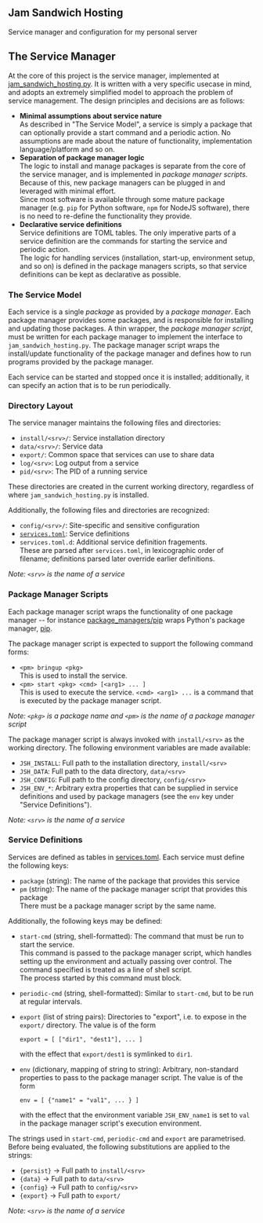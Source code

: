 ## Jam Sandwich Hosting

Service manager and configuration for my personal server

## The Service Manager
At the core of this project is the service manager, implemented
at [jam_sandwich_hosting.py](./jam_sandwich_hosting.py). It is
written with a very specific usecase in mind, and adopts an
extremely simplified model to approach the problem of service
management. The design principles and decisions are as follows:

* **Minimal assumptions about service nature**  
  As described in "The Service Model", a service is simply a
  package that can optionally provide a start command and a periodic
  action. No assumptions are made about the nature of functionality,
  implementation language/platform and so on.
* **Separation of package manager logic**  
  The logic to install and manage packages is separate from the
  core of the service manager, and is implemented in _package manager scripts_.
  Because of this, new package managers can be plugged in and leveraged
  with minimal effort.  
  Since most software is available through some
  mature package manager (e.g. `pip` for Python software, `npm` for
  NodeJS software), there is no need to re-define the functionality
  they provide.
* **Declarative service definitions**  
  Service definitions are TOML tables. The only imperative parts
  of a service definition are the commands for starting the service
  and periodic action.  
  The logic for handling services (installation, start-up,
  environment setup, and so on) is defined in the package
  managers scripts, so that service definitions can be kept as
  declarative as possible.

### The Service Model
Each service is a single _package_ as provided by a 
_package manager_. Each package manager provides some packages,
and is responsible for installing and updating those packages. A
thin wrapper, the _package manager script_, must be written for each
package manager to implement the interface to `jam_sandwich_hosting.py`.
The package manager script wraps the install/update functionality
of the package manager and defines how to run programs provided
by the package manager.

Each service can be started and stopped once it is installed;
additionally, it can specify an action that is to be run periodically.

### Directory Layout
The service manager maintains the following files and directories:

* `install/<srv>/`: Service installation directory
* `data/<srv>/`: Service data
* `export/`: Common space that services can use to share data
* `log/<srv>`: Log output from a service
* `pid/<srv>`: The PID of a running service

These directories are created in the current working directory,
regardless of where `jam_sandwich_hosting.py` is installed.

Additionally, the following files and directories are recognized:

* `config/<srv>/`: Site-specific and sensitive configuration
* [`services.toml`](./services.toml): Service definitions
* `services.toml.d`: Additional service definition fragements.  
  These are parsed after `services.toml`, in lexicographic order of
  filename; definitions parsed later override earlier definitions.

_Note: `<srv>` is the name of a service_

### Package Manager Scripts
Each package manager script wraps the functionality of one package
manager -- for instance [package_managers/pip](./package_managers/pip)
wraps Python's package manager, [pip](https://pip.pypa.io/en/stable/).

The package manager script is expected to support the following command
forms:

* `<pm> bringup <pkg>`  
  This is used to install the service.
* `<pm> start <pkg> <cmd> [<arg1> ... ]`  
  This is used to execute the service. `<cmd> <arg1> ...` is a command
  that is executed by the package manager script.

_Note: `<pkg>` is a package name and `<pm>` is the name of a package manager script_

The package manager script is always invoked with `install/<srv>` as
the working directory. The following environment variables are made
available:

* `JSH_INSTALL`: Full path to the installation directory, `install/<srv>`
* `JSH_DATA`: Full path to the data directory, `data/<srv>`
* `JSH_CONFIG`: Full path to the config directory, `config/<srv>`
* `JSH_ENV_*`: Arbitrary extra properties that can be supplied in
  service definitions and used by package managers (see the `env`
  key under "Service Definitions").

_Note: `<srv>` is the name of a service_

### Service Definitions
Services are defined as tables in [services.toml](./services.toml).
Each service must define the following keys:

* `package` (string): The name of the package that provides this service
* `pm` (string): The name of the package manager script that provides this package  
  There must be a package manager script by the same name.

Additionally, the following keys may be defined:

* `start-cmd` (string, shell-formatted): The command that must be run to
  start the service.  
  This command is passed to the package manager script, which handles
  setting up the environment and actually passing over control. The
  command specified is treated as a line of shell script.  
  The process started by this command must block.
* `periodic-cmd` (string, shell-formatted): Similar to `start-cmd`, but
  to be run at regular intervals.
* `export` (list of string pairs): Directories to "export", i.e. to expose in
  the `export/` directory. The value is of the form

      export = [ ["dir1", "dest1"], ... ]

  with the effect that `export/dest1` is symlinked to `dir1`.
* `env` (dictionary, mapping of string to string): Arbitrary, non-standard
  properties to pass to the package manager script. The value is of the form

      env = [ {"name1" = "val1", ... } ]

  with the effect that the environment variable `JSH_ENV_name1` is set to `val`
  in the package manager script's execution environment.

The strings used in `start-cmd`, `periodic-cmd` and `export` are
parametrised. Before being evaluated, the following substitutions
are applied to the strings:

* `{persist}` -> Full path to `install/<srv>`
* `{data}` -> Full path to `data/<srv>`
* `{config}` -> Full path to `config/<srv>`
* `{export}` -> Full path to `export/`

_Note: `<srv>` is the name of a service_
